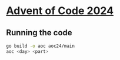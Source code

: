 # [Advent of Code 2024](https://adventofcode.com/2024)

## Running the code

```bash
go build -o aoc aoc24/main
aoc <day> <part>
```
